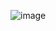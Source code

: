 ![image](https://github.com/FelipePatriciodev/chess-system-java/assets/126981633/54b0bbc3-4ec4-4c5d-860f-d42da1776bd2)
